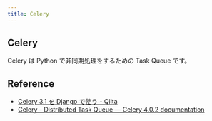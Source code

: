 ```yaml
---
title: Celery
---
```


## Celery
Celery は Python で非同期処理をするための Task Queue です。

## Reference
* [Celery 3.1 を Django で使う - Qiita](http://qiita.com/seizans/items/a40952248ef2004f1d62)
* [Celery - Distributed Task Queue — Celery 4.0.2 documentation](http://celery.readthedocs.io/en/latest/index.html)


